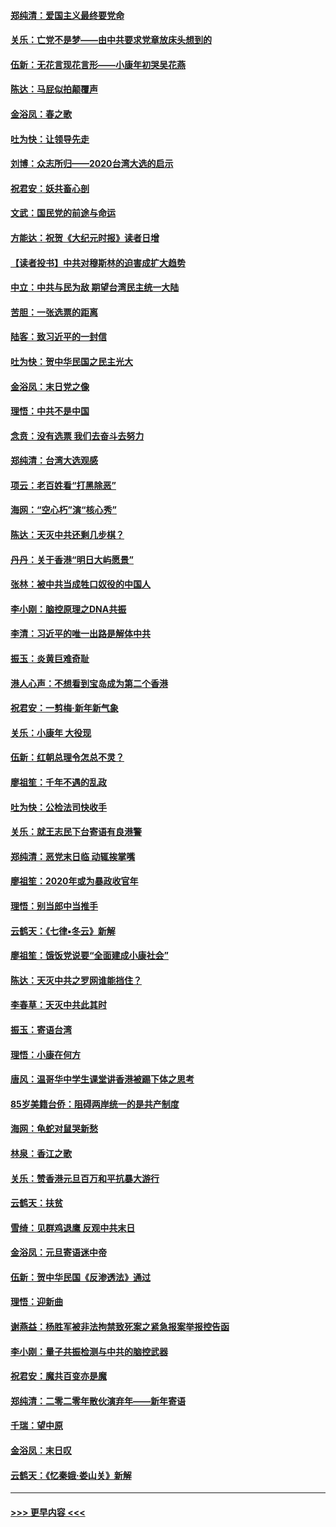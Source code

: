 #### [郑纯清：爱国主义最终要党命](../pages/nsc993/n11802197.md?t=01181922) 
#### [关乐：亡党不是梦——由中共要求党章放床头想到的](../pages/nsc993/n11802156.md?t=01181922) 
#### [伍新：无花言现花言形——小康年初哭吴花燕](../pages/nsc993/n11800044.md?t=01181922) 
#### [陈达：马屁似拍颠覆声](../pages/nsc993/n11800010.md?t=01181922) 
#### [金浴凤：春之歌](../pages/nsc993/n11797687.md?t=01181922) 
#### [吐为快：让领导先走](../pages/nsc993/n11797512.md?t=01181922) 
#### [刘博：众志所归——2020台湾大选的启示](../pages/nsc993/n11796878.md?t=01181922) 
#### [祝君安：妖共畜心剖](../pages/nsc993/n11794273.md?t=01181922) 
#### [文武：国民党的前途与命运](../pages/nsc993/n11794198.md?t=01181922) 
#### [方能达：祝贺《大纪元时报》读者日增](../pages/nsc993/n11793807.md?t=01181922) 
#### [【读者投书】中共对穆斯林的迫害成扩大趋势](../pages/nsc993/n11791371.md?t=01181922) 
#### [中立：中共与民为敌 期望台湾民主统一大陆](../pages/nsc993/n11790392.md?t=01181922) 
#### [苦胆：一张选票的距离](../pages/nsc993/n11788914.md?t=01181922) 
#### [陆客：致习近平的一封信](../pages/nsc993/n11788867.md?t=01181922) 
#### [吐为快：贺中华民国之民主光大](../pages/nsc993/n11788618.md?t=01181922) 
#### [金浴凤：末日党之像](../pages/nsc993/n11787475.md?t=01181922) 
#### [理悟：中共不是中国](../pages/nsc993/n11787463.md?t=01181922) 
#### [念贲：没有选票  我们去奋斗去努力](../pages/nsc993/n11787398.md?t=01181922) 
#### [郑纯清：台湾大选观感](../pages/nsc993/n11786210.md?t=01181922) 
#### [项云：老百姓看“打黑除恶”](../pages/nsc993/n11785398.md?t=01181922) 
#### [海网：“空心朽”演“核心秀”](../pages/nsc993/n11783874.md?t=01181922) 
#### [陈达：天灭中共还剩几步棋？](../pages/nsc993/n11783719.md?t=01181922) 
#### [丹丹：关于香港“明日大屿愿景”](../pages/nsc993/n11783273.md?t=01181922) 
#### [张林：被中共当成牲口奴役的中国人](../pages/nsc993/n11782397.md?t=01181922) 
#### [李小刚：脑控原理之DNA共振](../pages/nsc993/n11780962.md?t=01181922) 
#### [李清：习近平的唯一出路是解体中共](../pages/nsc993/n11780866.md?t=01181922) 
#### [振玉：炎黄巨难奇耻](../pages/nsc993/n11779632.md?t=01181922) 
#### [港人心声：不想看到宝岛成为第二个香港](../pages/nsc993/n11778817.md?t=01181922) 
#### [祝君安：一剪梅‧新年新气象](../pages/nsc993/n11776340.md?t=01181922) 
#### [关乐：小康年 大役现](../pages/nsc993/n11774213.md?t=01181922) 
#### [伍新：红朝总理令怎总不灵？](../pages/nsc993/n11770813.md?t=01181922) 
#### [廖祖笙：千年不遇的乱政](../pages/nsc993/n11770373.md?t=01181922) 
#### [吐为快：公检法司快收手](../pages/nsc993/n11770359.md?t=01181922) 
#### [关乐：就王志民下台寄语有良港警](../pages/nsc993/n11769903.md?t=01181922) 
#### [郑纯清：恶党末日临 动辄挨掌嘴](../pages/nsc993/n11769356.md?t=01181922) 
#### [廖祖笙：2020年或为暴政收官年](../pages/nsc993/n11768216.md?t=01181922) 
#### [理悟：别当郎中当推手](../pages/nsc993/n11768243.md?t=01181922) 
#### [云鹤天：《七律▪冬云》新解](../pages/nsc993/n11768204.md?t=01181922) 
#### [廖祖笙：饿饭党说要“全面建成小康社会”](../pages/nsc993/n11767482.md?t=01181922) 
#### [陈达：天灭中共之罗网谁能挡住？](../pages/nsc993/n11767465.md?t=01181922) 
#### [李春草：天灭中共此其时](../pages/nsc993/n11767452.md?t=01181922) 
#### [振玉：寄语台湾](../pages/nsc993/n11767432.md?t=01181922) 
#### [理悟：小康在何方](../pages/nsc993/n11767394.md?t=01181922) 
#### [唐风：温哥华中学生课堂讲香港被踢下体之思考](../pages/nsc993/n11766848.md?t=01181922) 
#### [85岁美籍台侨：阻碍两岸统一的是共产制度](../pages/nsc993/n11765043.md?t=01181922) 
#### [海网：龟蛇对鼠哭新愁](../pages/nsc993/n11764895.md?t=01181922) 
#### [林泉：香江之歌](../pages/nsc993/n11764415.md?t=01181922) 
#### [关乐：赞香港元旦百万和平抗暴大游行](../pages/nsc993/n11764382.md?t=01181922) 
#### [云鹤天：扶贫](../pages/nsc993/n11764245.md?t=01181922) 
#### [雪绮：见群鸡退鹰  反观中共末日](../pages/nsc993/n11762112.md?t=01181922) 
#### [金浴凤：元旦寄语迷中帝](../pages/nsc993/n11761788.md?t=01181922) 
#### [伍新：贺中华民国《反渗透法》通过](../pages/nsc993/n11761994.md?t=01181922) 
#### [理悟：迎新曲](../pages/nsc993/n11761152.md?t=01181922) 
#### [谢燕益：杨胜军被非法拘禁致死案之紧急报案举报控告函](../pages/nsc993/n11756134.md?t=01181922) 
#### [李小刚：量子共振检测与中共的脑控武器](../pages/nsc993/n11754518.md?t=01181922) 
#### [祝君安：魔共百变亦是魔](../pages/nsc993/n11754469.md?t=01181922) 
#### [郑纯清：二零二零年散伙演弃年——新年寄语](../pages/nsc993/n11754195.md?t=01181922) 
#### [千瑞：望中原](../pages/nsc993/n11754159.md?t=01181922) 
#### [金浴凤：末日叹](../pages/nsc993/n11752359.md?t=01181922) 
#### [云鹤天：《忆秦娥‧娄山关》新解](../pages/nsc993/n11752348.md?t=01181922) 

----
#### [ >>> 更早内容 <<< ](../indexes/nsc993-earlier.md)
